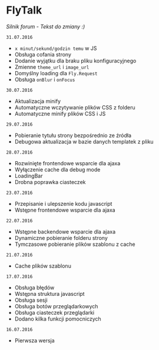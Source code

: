 # FlyTalk
_Silnik forum - Tekst do zmiany :)_

`31.07.2016`
- `x minut/sekund/godzin temu` w JS
- Obsługa cofania strony
- Dodanie wyjątku dla braku pliku konfiguracyjnego
- Zmienne `theme_url` i `image_url`
- Domyślny loading dla `Fly.Request`
- Obsługa `onBlur` i `onFocus`

`30.07.2016`
- Aktualizacja minify
- Automatyczne wczytywanie plików CSS z folderu
- Automatyczne minify plików CSS i JS

`29.07.2016`
- Pobieranie tytułu strony bezpośrednio ze źródła
- Debugowa aktualizacja w bazie danych templatek z pliku

`28.07.2016`
- Rozwinięte frontendowe wsparcie dla ajaxa
- Wyłączenie cache dla debug mode
- LoadingBar
- Drobna poprawka ciasteczek

`23.07.2016`
- Przepisanie i ulepszenie kodu javascript
- Wstępne frontendowe wsparcie dla ajaxa

`22.07.2016`
- Wstępne backendowe wsparcie dla ajaxa
- Dynamiczne pobieranie folderu strony
- Tymczasowe pobieranie plików szablonu z cache

`21.07.2016`
- Cache plików szablonu

`17.07.2016`
- Obsługa błędów
- Wstępna struktura javascript
- Obsługa sesji
- Obsługa botów przeglądarkowych
- Obsługa ciasteczek przeglądarki
- Dodano kilka funkcji pomocniczych

`16.07.2016`
- Pierwsza wersja